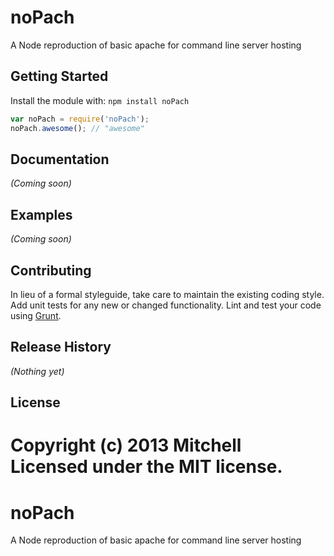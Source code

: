 # noPach

A Node reproduction of basic apache for command line server hosting

## Getting Started
Install the module with: `npm install noPach`

```javascript
var noPach = require('noPach');
noPach.awesome(); // "awesome"
```

## Documentation
_(Coming soon)_

## Examples
_(Coming soon)_

## Contributing
In lieu of a formal styleguide, take care to maintain the existing coding style. Add unit tests for any new or changed functionality. Lint and test your code using [Grunt](http://gruntjs.com/).

## Release History
_(Nothing yet)_

## License
Copyright (c) 2013 Mitchell  
Licensed under the MIT license.
=======
noPach
======

A Node reproduction of basic apache for command line server hosting
